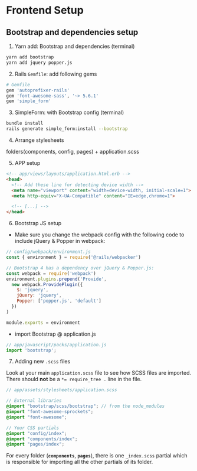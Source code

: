 # Frontend Setup

## Bootstrap and dependencies setup

1. Yarn add: Bootstrap and dependencies (terminal)

```bash
yarn add bootstrap
yarn add jquery popper.js
```

2. Rails `Gemfile`: add following gems

```ruby
# Gemfile
gem 'autoprefixer-rails'
gem 'font-awesome-sass', '~> 5.6.1'
gem 'simple_form'
```

3. SimpleForm: with Bootstrap config (terminal)

```bash
bundle install
rails generate simple_form:install --bootstrap
```

4. Arrange stylesheets

<!-- app/assets/stylesheets -->
folders(components, config, pages) + application.scss


5. APP <head> setup

```html
<!-- app/views/layouts/application.html.erb -->
<head>
  <!-- Add these line for detecting device width -->
  <meta name="viewport" content="width=device-width, initial-scale=1">
  <meta http-equiv="X-UA-Compatible" content="IE=edge,chrome=1">

  <!-- [...] -->
</head>
```

6. Bootstrap JS setup

- Make sure you change the webpack config with the following code to include jQuery & Popper in webpack:

```js
// config/webpack/environment.js
const { environment } = require('@rails/webpacker')

// Bootstrap 4 has a dependency over jQuery & Popper.js:
const webpack = require('webpack')
environment.plugins.prepend('Provide',
  new webpack.ProvidePlugin({
    $: 'jquery',
    jQuery: 'jquery',
    Popper: ['popper.js', 'default']
  })
)

module.exports = environment
```

- import Bootstrap @ application.js

```js
// app/javascript/packs/application.js
import 'bootstrap';
```

7. Adding new `.scss` files

Look at your main `application.scss` file to see how SCSS files are imported. There should **not** be a `*= require_tree .` line in the file.

```scss
// app/assets/stylesheets/application.scss

// External libraries
@import "bootstrap/scss/bootstrap"; // from the node_modules
@import "font-awesome-sprockets";
@import "font-awesome";

// Your CSS partials
@import "config/index";
@import "components/index";
@import "pages/index";

```

For every folder (**`components`**, **`pages`**), there is one `_index.scss` partial which is responsible for importing all the other partials of its folder.
